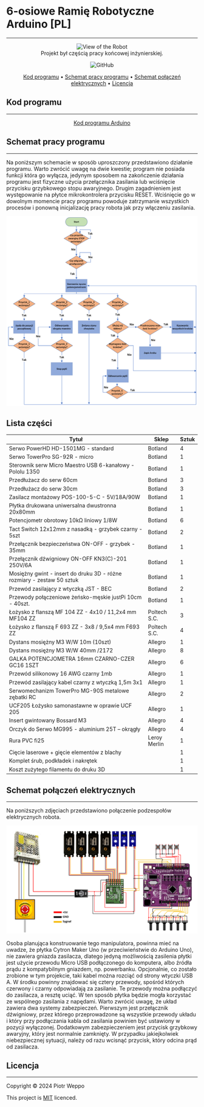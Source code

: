 # 6-osiowe Ramię Robotyczne Arduino [PL]

---

<p align="center">
      <img src="./images/robot.gif" alt="View of the Robot" />
      <br>Projekt był częścią pracy końcowej inżynierskiej.
</p>

<div align="center">

![GitHub](https://img.shields.io/github/license/PiotrWeppo/Arduino_6_Axis_Robotic_Arm)

[Kod programu](#kod-programu) •
[Schemat pracy programu](#schemat-pracy-programu) •
[Schemat połączeń elektrycznych](#schemat-połączeń-elektrycznych) •
[Licencja](#licencja)

</div>


## Kod programu

---

<div style="text-align: center;">
  <a href="./docs/arduino_code_explanation.md">Kod programu Arduino</a>
</div>

## Schemat pracy programu

---

 Na poniższym schemacie w sposób uproszczony przedstawiono działanie programu. 
Warto zwrócić uwagę na dwie kwestie; program nie posiada funkcji która go wyłącza, jedynym sposobem na zakończenie działania programu jest fizyczne użycia przełącznika zasilania lub wciśnięcie przycisku grzybkowego stopu awaryjnego. Drugim zagadnieniem jest występowanie na płytce mikrokontrolera przycisku RESET. Wciśnięcie go w dowolnym momencie pracy programu powoduje zatrzymanie wszystkich procesów i ponowną inicjalizację pracy robota jak przy włączeniu zasilania.

<div style="text-align: center;">
  <img src="./images/schemat blokowy pracy programu.png" alt="Schemat blokowy pracy programu" />
</div>

## Lista części

| Tytuł                                                        | Sklep         | Sztuk |
|--------------------------------------------------------------|---------------|-------|
| Serwo PowerHD HD-1501MG - standard                           | Botland       | 4     |
| Serwo TowerPro SG-92R - micro                                | Botland       | 1     |
| Sterownik serw Micro Maestro USB 6-kanałowy - Pololu 1350    | Botland       | 1     |
| Przedłużacz do serw 60cm                                     | Botland       | 3     |
| Przedłużacz do serw 30cm                                     | Botland       | 3     |
| Zasilacz montażowy POS-100-5-C - 5V/18A/90W                  | Botland       | 1     |
| Płytka drukowana uniwersalna dwustronna 20x80mm              | Botland       | 1     |
| Potencjometr obrotowy 10kΩ liniowy 1/8W                      | Botland       | 6     |
| Tact Switch 12x12mm z nasadką - grzybek czarny - 5szt        | Botland       | 2     |
| Przełącznik bezpieczeństwa ON-OFF - grzybek - 35mm           | Botland       | 1     |
| Przełącznik dźwigniowy ON-OFF KN3(C)-201 250V/6A             | Botland       | 1     |
| Mosiężny gwint - insert do druku 3D - różne rozmiary - zestaw 50 sztuk | Botland       | 1     |
| Przewód zasilający z wtyczką JST - BEC                       | Botland       | 2     |
| Przewody połączeniowe żeńsko-męskie justPi 10cm - 40szt.     | Botland       | 1     |
| Łożysko z flanszą MF 104 ZZ - 4x10 / 11,2x4 mm MF104 ZZ      | Poltech S.C.  | 3     |
| Łożysko z flanszą F 693 ZZ - 3x8 / 9,5x4 mm F693 ZZ          | Poltech S.C.  | 4     |
| Dystans mosiężny M3 W/W 10m (10szt)                          | Allegro       | 1     |
| Dystans mosiężny M3 W/W 40mm /2172                           | Allegro       | 8     |
| GALKA POTENCJOMETRA 16mm CZARNO-CZER GC16 1SZT               | Allegro       | 6     |
| Przewód silikonowy 16 AWG czarny 1mb                         | Allegro       | 1     |
| Przewód zasilający kabel czarny z wtyczką 1,5m 3x1           | Allegro       | 1     |
| Serwomechanizm TowerPro MG-90S metalowe zębatki RC           | Allegro       | 2     |
| UCF205 Łożysko samonastawne w oprawie UCF 205                | Allegro       | 1     |
| Insert gwintowany Bossard M3                                 | Allegro       | 4     |
| Orczyk do Serwo MG995 - aluminium 25T – okrągły              | Allegro       | 4     |
| Rura PVC fi25                                                | Leroy Merlin  | 1     |
| Cięcie laserowe + gięcie elementów z blachy                  |               | 1     |
| Komplet śrub, podkładek i nakrętek                           |               | 1     |
| Koszt zużytego filamentu do druku 3D                         |               | 1     |

## Schemat połączeń elektrycznych

---

Na poniższych zdjęciach przedstawiono połączenie podzespołów elektrycznych robota.

<p align="center">
  <img src="./images/schemat elektryczny.png" alt="Schemat połączeń elektrycznych" />
</p>

Osoba planująca konstruowanie tego manipulatora, powinna mieć na uwadze, że płytka Cytron Maker Uno (w przeciwieństwie do Arduino Uno), nie zawiera gniazda zasilacza, dlatego jedyną możliwością zasilenia płytki jest użycie przewodu Micro USB podłączonego do komputera, albo źródła prądu z kompatybilnym gniazdem, np. powerbanku. Opcjonalnie, co zostało zrobione w tym projekcie, taki kabel można rozciąć od strony wtyczki USB A. W środku powinny znajdować się cztery przewody, spośród których czerwony i czarny odpowiadają za zasilanie. Te przewody można podłączyć do zasilacza, a resztę uciąć. W ten sposób płytka będzie mogła korzystać ze wspólnego zasilania z napędami.
Warto zwrócić uwagę, że układ zawiera dwa systemy zabezpieczeń. Pierwszym jest przełącznik dźwigniowy, przez którego przeprowadzone są wszystkie przewody układu i który przy podłączania kabla od zasilania powinien być ustawiony w pozycji wyłączonej. Dodatkowym zabezpieczeniem jest przycisk grzybkowy awaryjny, który jest normalnie zamknięty. W przypadku jakiejkolwiek niebezpiecznej sytuacji, należy od razu wcisnąć przycisk, który odcina prąd od zasilacza.



## Licencja

---

Copyright © 2024 Piotr Weppo

This project is [MIT](https://choosealicense.com/licenses/mit/) licenced.
